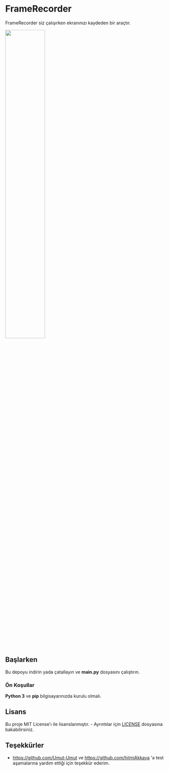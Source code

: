 # FrameRecorder

FrameRecorder siz çalışırken ekranınızı kaydeden bir araçtır.

<img width=50% src="https://github.com/mehmet-mert/FrameRecorder/blob/master/Docs/open.PNG">

## Başlarken

Bu depoyu indirin yada çatallayın ve <b>main.py</b> dosyasını çalıştırın.

### Ön Koşullar

<b>Python 3</b> ve <b>pip</b> bilgisayarınızda kurulu olmalı.

## Lisans

Bu proje MIT License'ı ile lisanslanmıştır. - Ayrıntılar için [LICENSE](https://github.com/mehmet-mert/FrameRecorder/blob/master/LICENSE) dosyasına bakabilirsiniz.

## Teşekkürler

* https://github.com/Umut-Umut ve https://github.com/hilmiAkkaya 'a test aşamalarına yardım ettiği için teşekkür ederim.
